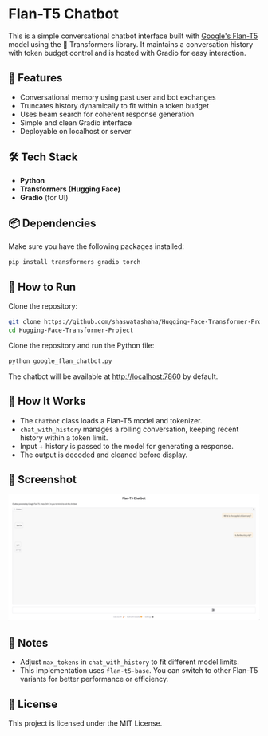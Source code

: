 # Flan-T5 Chatbot

This is a simple conversational chatbot interface built with [Google's Flan-T5](https://huggingface.co/google/flan-t5-base) model using the 🤗 Transformers library. It maintains a conversation history with token budget control and is hosted with Gradio for easy interaction.

## 🔧 Features

- Conversational memory using past user and bot exchanges
- Truncates history dynamically to fit within a token budget
- Uses beam search for coherent response generation
- Simple and clean Gradio interface
- Deployable on localhost or server

## 🛠️ Tech Stack

- **Python**
- **Transformers (Hugging Face)**
- **Gradio** (for UI)

## 📦 Dependencies

Make sure you have the following packages installed:

```bash
pip install transformers gradio torch
```


## 🚀 How to Run

Clone the repository:

```bash
git clone https://github.com/shaswatashaha/Hugging-Face-Transformer-Project.git
cd Hugging-Face-Transformer-Project
```

Clone the repository and run the Python file:

```bash
python google_flan_chatbot.py
```

The chatbot will be available at [http://localhost:7860](http://localhost:7860) by default.

## 🧠 How It Works

- The `Chatbot` class loads a Flan-T5 model and tokenizer.
- `chat_with_history` manages a rolling conversation, keeping recent history within a token limit.
- Input + history is passed to the model for generating a response.
- The output is decoded and cleaned before display.

## 📸 Screenshot
![App Screenshot](Flan_T5_Chatbot.png)


## 📌 Notes

- Adjust `max_tokens` in `chat_with_history` to fit different model limits.
- This implementation uses `flan-t5-base`. You can switch to other Flan-T5 variants for better performance or efficiency.

## 📄 License

This project is licensed under the MIT License.
